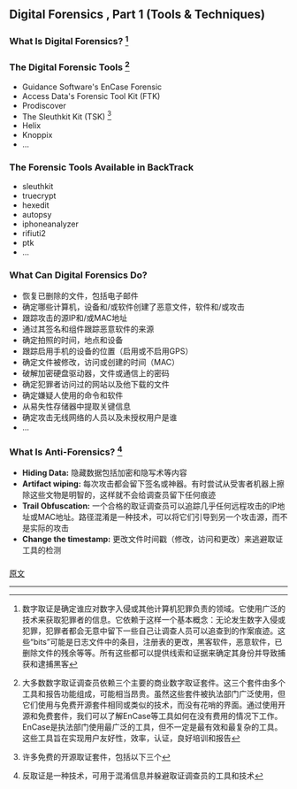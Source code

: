 ## Digital Forensics , Part 1 (Tools & Techniques)

### What Is Digital Forensics? [^1]

### The Digital Forensic Tools [^2]

- Guidance Software's EnCase Forensic
- Access Data's Forensic Tool Kit (FTK)
- Prodiscover
- The Sleuthkit Kit (TSK) [^3]
- Helix
- Knoppix
- ...

### The Forensic Tools Available in BackTrack

- sleuthkit
- truecrypt
- hexedit
- autopsy
- iphoneanalyzer
- rifiuti2
- ptk
- ...

### What Can Digital Forensics Do?

- 恢复已删除的文件，包括电子邮件
- 确定哪些计算机，设备和/或软件创建了恶意文件，软件和/或攻击
- 跟踪攻击的源IP和/或MAC地址
- 通过其签名和组件跟踪恶意软件的来源
- 确定拍照的时间，地点和设备
- 跟踪启用手机的设备的位置（启用或不启用GPS）
- 确定文件被修改，访问或创建的时间（MAC）
- 破解加密硬盘驱动器，文件或通信上的密码
- 确定犯罪者访问过的网站以及他下载的文件
- 确定嫌疑人使用的命令和软件
- 从易失性存储器中提取关键信息
- 确定攻击无线网络的人员以及未授权用户是谁
- ...

### What Is Anti-Forensics? [^4]

- **Hiding Data:** 隐藏数据包括加密和隐写术等内容
- **Artifact wiping:** 每次攻击都会留下签名或神器。有时尝试从受害者机器上擦除这些文物是明智的，这样就不会给调查员留下任何痕迹
- **Trail Obfuscation:** 一个合格的取证调查员可以追踪几乎任何远程攻击的IP地址或MAC地址。路径混淆是一种技术，可以将它们引导到另一个攻击源，而不是实际的攻击
- **Change the timestamp:** 更改文件时间戳（修改，访问和更改）来逃避取证工具的检测

### 

[原文](https://null-byte.wonderhowto.com/how-to/hack-like-pro-digital-forensics-for-aspiring-hacker-part-1-tools-techniques-0149732/)

---

[^1]: 数字取证是确定谁应对数字入侵或其他计算机犯罪负责的领域。它使用广泛的技术来获取犯罪者的信息。它依赖于这样一个基本概念：无论发生数字入侵或犯罪，犯罪者都会无意中留下一些自己让调查人员可以追查到的作案痕迹。这些“bits”可能是日志文件中的条目，注册表的更改，黑客软件，恶意软件，已删除文件的残余等等。所有这些都可以提供线索和证据来确定其身份并导致捕获和逮捕黑客
[^2]: 大多数数字取证调查员依赖三个主要的商业数字取证套件。这三个套件由多个工具和报告功能组成，可能相当昂贵。虽然这些套件被执法部门广泛使用，但它们使用与免费开源套件相同或类似的技术，而没有花哨的界面。通过使用开源和免费套件，我们可以了解EnCase等工具如何在没有费用的情况下工作。EnCase是执法部门使用最广泛的工具，但不一定是最有效和最复杂的工具。这些工具旨在实现用户友好性，效率，认证，良好培训和报告
[^3]: 许多免费的开源取证套件，包括以下三个
[^4]: 反取证是一种技术，可用于混淆信息并躲避取证调查员的工具和技术